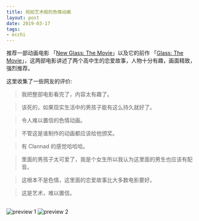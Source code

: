 ```yaml
---
title: 宛如艺术般的色情动画
layout: post
date: 2019-03-17
tags: 
- ecchi
---
```


推荐一部动画电影 「[New Glass: The Movie](https://hanime.tv/hentai-videos/new-glass-the-movie)」以及它的前作 「[Glass: The Movie](https://hanime.tv/hentai-videos/glass-the-movie)」，这两部电影讲述了两个高中生的恋爱故事，人物十分有趣，画面精致，强烈推荐。

这里收集了一些网友的评价:

> 我把整部电影看完了，内容太有趣了。

> 该死的，如果现实生活中的男孩子能有这么持久就好了。

> 令人难以置信的色情动画。

> 不管这是谁制作的动画都应该给他颁奖。

> 有 Clannad 的感觉哈哈哈。

> 里面的男孩子太可爱了，我是个女生所以我认为这里面的男生也应该有配音。

> 这根本不是色情，这里面的恋爱故事比大多数电影要好。

> 这是艺术，难以置信。

<br>

<img src="https://ws2.sinaimg.cn/large/006tKfTcgy1g166rf69wyj31i50u0x1e.jpg" alt="preview 1">

<img src="https://ws1.sinaimg.cn/large/006tKfTcgy1g166omrth9j31hq0u0kcc.jpg" alt="preview 2">